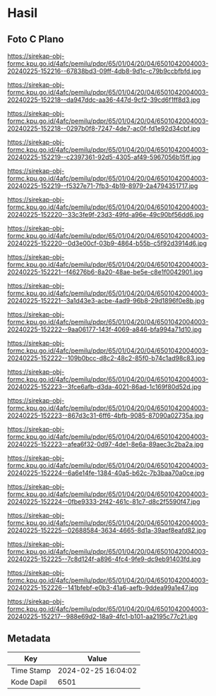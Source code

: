# Hasil

## Foto C Plano

https://sirekap-obj-formc.kpu.go.id/4afc/pemilu/pdpr/65/01/04/20/04/6501042004003-20240225-152216--67838bd3-09ff-4db8-9d1c-c79b9ccbfbfd.jpg

https://sirekap-obj-formc.kpu.go.id/4afc/pemilu/pdpr/65/01/04/20/04/6501042004003-20240225-152218--da947ddc-aa36-447d-9cf2-39cd6f1ff8d3.jpg

https://sirekap-obj-formc.kpu.go.id/4afc/pemilu/pdpr/65/01/04/20/04/6501042004003-20240225-152218--0297b0f8-7247-4de7-ac0f-fd1e92d34cbf.jpg

https://sirekap-obj-formc.kpu.go.id/4afc/pemilu/pdpr/65/01/04/20/04/6501042004003-20240225-152219--c2397361-92d5-4305-af49-5967056b15ff.jpg

https://sirekap-obj-formc.kpu.go.id/4afc/pemilu/pdpr/65/01/04/20/04/6501042004003-20240225-152219--f5327e71-7fb3-4b19-8979-2a4794351717.jpg

https://sirekap-obj-formc.kpu.go.id/4afc/pemilu/pdpr/65/01/04/20/04/6501042004003-20240225-152220--33c3fe9f-23d3-49fd-a96e-49c90bf56dd6.jpg

https://sirekap-obj-formc.kpu.go.id/4afc/pemilu/pdpr/65/01/04/20/04/6501042004003-20240225-152220--0d3e00cf-03b9-4864-b55b-c5f92d3914d6.jpg

https://sirekap-obj-formc.kpu.go.id/4afc/pemilu/pdpr/65/01/04/20/04/6501042004003-20240225-152221--f46276b6-8a20-48ae-be5e-c8e1f0042901.jpg

https://sirekap-obj-formc.kpu.go.id/4afc/pemilu/pdpr/65/01/04/20/04/6501042004003-20240225-152221--3a1d43e3-acbe-4ad9-96b8-29d1896f0e8b.jpg

https://sirekap-obj-formc.kpu.go.id/4afc/pemilu/pdpr/65/01/04/20/04/6501042004003-20240225-152222--9aa06177-143f-4069-a846-bfa994a71d10.jpg

https://sirekap-obj-formc.kpu.go.id/4afc/pemilu/pdpr/65/01/04/20/04/6501042004003-20240225-152222--109b0bcc-d8c2-48c2-85f0-b74c1ad98c83.jpg

https://sirekap-obj-formc.kpu.go.id/4afc/pemilu/pdpr/65/01/04/20/04/6501042004003-20240225-152223--3fce6afb-d3da-4021-86ad-1c169f80d52d.jpg

https://sirekap-obj-formc.kpu.go.id/4afc/pemilu/pdpr/65/01/04/20/04/6501042004003-20240225-152223--867d3c31-6ff6-4bfb-9085-87090a02735a.jpg

https://sirekap-obj-formc.kpu.go.id/4afc/pemilu/pdpr/65/01/04/20/04/6501042004003-20240225-152223--afea6f32-0d97-4de1-8e6a-89aec3c2ba2a.jpg

https://sirekap-obj-formc.kpu.go.id/4afc/pemilu/pdpr/65/01/04/20/04/6501042004003-20240225-152224--6a6e14fe-1384-40a5-b62c-7b3baa70a0ce.jpg

https://sirekap-obj-formc.kpu.go.id/4afc/pemilu/pdpr/65/01/04/20/04/6501042004003-20240225-152224--0fbe9333-2f42-461c-81c7-d8c2f5590f47.jpg

https://sirekap-obj-formc.kpu.go.id/4afc/pemilu/pdpr/65/01/04/20/04/6501042004003-20240225-152225--02688584-3634-4665-8d1a-39aef8eafd82.jpg

https://sirekap-obj-formc.kpu.go.id/4afc/pemilu/pdpr/65/01/04/20/04/6501042004003-20240225-152225--7c8d124f-a896-4fc4-9fe9-dc9eb91403fd.jpg

https://sirekap-obj-formc.kpu.go.id/4afc/pemilu/pdpr/65/01/04/20/04/6501042004003-20240225-152226--141bfebf-e0b3-41a6-aefb-9ddea99a1e47.jpg

https://sirekap-obj-formc.kpu.go.id/4afc/pemilu/pdpr/65/01/04/20/04/6501042004003-20240225-152217--988e69d2-18a9-4fc1-b101-aa2195c77c21.jpg


## Metadata

| Key        | Value               |
| ---------- | ------------------- |
| Time Stamp | 2024-02-25 16:04:02 |
| Kode Dapil | 6501                |



